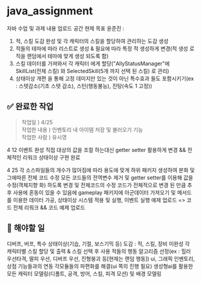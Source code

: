 # java_assignment
자바 수업 및 과제 내용 업로드 공간
현제 목표
윤준진 : 
1. 적, 스킬 도감 완성 및 각 캐릭터의 스킬을 할당하여 관리하는 도감 생성
2. 적들의 테마에 따라 리스트로 생성 & 필요에 따라 특정 적 생성하게 변경(적 생성 로직을 랜덤에서 테마에 맞게 생성 되도록 함)
3. 스킬 데이터를 가져와서 각 캐릭터 에게 할당("AllyStatusManager"에 SkillList(전체 스킬) 와 SelectedSkill(5개 까지 선택 된 스킬) 로 관리)
4. 상태이상 개편 을 통해 고정 데미지만 있는 것이 아닌 특수효과 들도 포함시키기(ex : 스텟감소(기초 스텟 감소), 스턴(행동불능), 진탕(속도 1 고정))


## ✅ 완료한 작업  
  
> 작업일 ) 4/25  
> 작업한 내용 ) 인벤토리 내 아이템 저장 및 불러오기 기능  
> 작업한 사람 ) 유시영  
 
4 12 
이벤트 완성
직접 대상의 값을 조절 하는대신 getter setter 활용하게 변경 && 전체적인 리워크
상태이상 구현 완료

 4 25
 각 소스파일들의 개수가 많아짐에 따라 용도에 맞게 하위 패키지 생성하여 분화 및 그에따른 전체 코드 수정
 모든 코드들의 전역변수 제거 및 getter setter를 이용해 값을 수정(객체지향 화) 하도록 변경 및 전체코드의 수정
 코드가 전체적으로 변경 된 만큼 추후 사용에 혼동이 있을 수 있음에 gameplay 패키지에 아군데이터 가져오기 및 메서드를 이용한 데이터 가공, 상태이상 시스템 적용 및 실행, 이벤트 실행 예제 업로드
 => 코드 전체 리워크  && 코드 예제 업로드

## 📌 해야할 일



디버프, 버프, 특수 상태이상(기습, 기절, 보스기믹 등)
도감 : 적, 스킬, 장비 미완성
각 캐릭터별 스킬 할당 및 출력 & 스킬 선택 후 사용
적들의 행동 알고리즘 선정(ex : 힐러 우선타격, 딸피 우선, 디버프 우선, 진형붕괴 등[현제는 랜덤 행동])
ui, 그래픽
인벤토리, 상점 기능들과의 연동
각모듈들의 파편화를 해결(ui 쪽의 진행 필요)
생성형ai를 활용한 모든 캐릭터 모델링(디폴트, 공격, 방어, 스킬, 피격 모션) 및 배경 모델링
